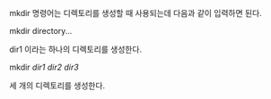 

mkdir 명령어는 디렉토리를 생성할 때 사용되는데 다음과 같이 입력하면 된다.


mkdir directory...


dir1 이라는 하나의 디렉토리를 생성한다.


mkdir *dir1 dir2 dir3*


세 개의 디렉토리를 생성한다.